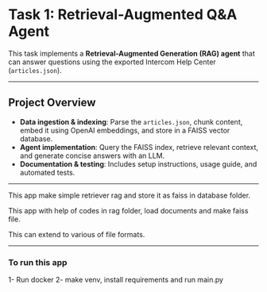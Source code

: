 # Task 1: Retrieval-Augmented Q&A Agent

This task implements a **Retrieval-Augmented Generation (RAG) agent** that can answer questions using the exported Intercom Help Center (`articles.json`).

---

## Project Overview
- **Data ingestion & indexing**: Parse the `articles.json`, chunk content, embed it using OpenAI embeddings, and store in a FAISS vector database.
- **Agent implementation**: Query the FAISS index, retrieve relevant context, and generate concise answers with an LLM.
- **Documentation & testing**: Includes setup instructions, usage guide, and automated tests.

---
This app make simple retriever rag and store it as faiss in database folder.

This app with help of codes in rag folder, load documents and make faiss file.

This can extend to various of file formats.

---

### To run this app 

1- Run docker
2- make venv, install requirements and run main.py
